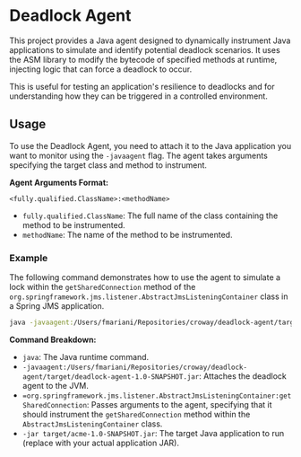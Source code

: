 # Deadlock Agent

This project provides a Java agent designed to dynamically instrument Java applications to simulate and identify potential deadlock scenarios. It uses the ASM library to modify the bytecode of specified methods at runtime, injecting logic that can force a deadlock to occur.

This is useful for testing an application's resilience to deadlocks and for understanding how they can be triggered in a controlled environment.

## Usage

To use the Deadlock Agent, you need to attach it to the Java application you want to monitor using the `-javaagent` flag. The agent takes arguments specifying the target class and method to instrument.

**Agent Arguments Format:**

`<fully.qualified.ClassName>:<methodName>`

-   `fully.qualified.ClassName`: The full name of the class containing the method to be instrumented.
-   `methodName`: The name of the method to be instrumented.

### Example

The following command demonstrates how to use the agent to simulate a lock within the `getSharedConnection` method of the `org.springframework.jms.listener.AbstractJmsListeningContainer` class in a Spring JMS application.

```bash
java -javaagent:/Users/fmariani/Repositories/croway/deadlock-agent/target/deadlock-agent-1.0-SNAPSHOT.jar=org.springframework.jms.listener.AbstractJmsListeningContainer:getSharedConnection -jar target/acme-1.0-SNAPSHOT.jar
```

**Command Breakdown:**

-   `java`: The Java runtime command.
-   `-javaagent:/Users/fmariani/Repositories/croway/deadlock-agent/target/deadlock-agent-1.0-SNAPSHOT.jar`: Attaches the deadlock agent to the JVM.
-   `=org.springframework.jms.listener.AbstractJmsListeningContainer:getSharedConnection`: Passes arguments to the agent, specifying that it should instrument the `getSharedConnection` method within the `AbstractJmsListeningContainer` class.
-   `-jar target/acme-1.0-SNAPSHOT.jar`: The target Java application to run (replace with your actual application JAR).
